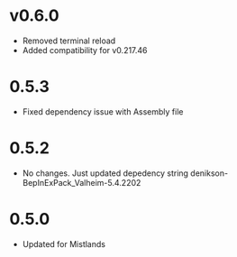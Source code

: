 # v0.6.0
- Removed terminal reload
- Added compatibility for v0.217.46

# 0.5.3
- Fixed dependency issue with Assembly file

# 0.5.2
- No changes. Just updated depedency string denikson-BepInExPack_Valheim-5.4.2202

# 0.5.0
- Updated for Mistlands